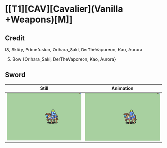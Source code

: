 # [\[T1\]\[CAV\]\[Cavalier\]\(Vanilla +Weapons\)\[M\]]

## Credit

IS, Skitty, Primefusion, Orihara_Saki, DerTheVaporeon, Kao, Aurora

5. Bow {Orihara_Saki, DerTheVaporeon, Kao, Aurora}
	
## Sword

| Still | Animation |
| :---: | :-------: |
| ![Sword still](./Sword_000.png) | ![Sword animation](./Sword.gif) |
